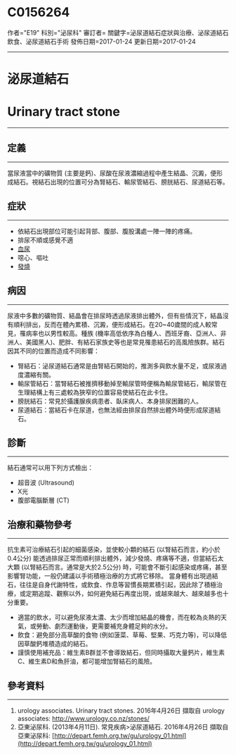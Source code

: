 # C0156264
作者="E19"
科別="泌尿科"
審訂者=
關鍵字=泌尿道結石症狀與治療、泌尿道結石飲食、泌尿道結石手術
發佈日期=2017-01-24
更新日期=2017-01-24

----------
# 泌尿道結石
# Urinary tract stone
----------
## 定義
----------

當尿液當中的礦物質 (主要是鈣)、尿酸在尿液濃縮過程中產生結晶、沉澱，便形成結石。視結石出現的位置可分為腎結石、輸尿管結石、膀胱結石、尿道結石等。

## 症狀
----------
- 依結石出現部位可能引起背部、腹部、腹股溝處一陣一陣的疼痛。
- 排尿不順或感覺不適
- [血尿](C0018965)
- 噁心、嘔吐
- [發燒](C0015967)
## 病因
----------

尿液中多數的礦物質、結晶會在排尿時透過尿液排出體外，但有些情況下，結晶沒有順利排出，反而在體內累積、沉澱，便形成結石。在20~40歲間的成人較常見，罹病率也以男性較高。種族 (機率高低依序為白種人、西班牙裔、亞洲人、非洲人、美國黑人)、肥胖、有結石家族史等也是常見罹患結石的高風險族群。結石因其不同的位置而造成不同影響：

- 腎結石：泌尿道結石通常是由腎結石開始的，推測多與飲水量不足，或尿液過度濃縮有關。
- 輸尿管結石：當腎結石被推擠移動掉至輸尿管時便稱為輸尿管結石，輸尿管在生理結構上有三處較為狹窄的位置容易使結石在此卡住。
- 膀胱結石：常見於攝護腺疾病患者、臥床病人、本身排尿困難的人。
- 尿道結石：當結石卡在尿道，也無法經由排尿自然排出體外時便形成尿道結石。
## 診斷
----------

結石通常可以用下列方式檢出：

- 超音波 (Ultrasound)
- X光
- 腹部電腦斷層 (CT)
## 治療和藥物參考
----------

抗生素可治療結石引起的細菌感染，並使較小顆的結石 (以腎結石而言，約小於0.4公分) 能透過排尿正常而順利排出體外，減少發燒、疼痛等不適，但當結石太大顆 (以腎結石而言。通常是大於2.5公分) 時，可能會不斷引起感染或疼痛，甚至影響腎功能，一般仍建議以手術積極治療的方式將它移除。 
當身體有出現過結石，往往是自身代謝特性，或飲食、作息等習慣長期累積引起，因此除了積極治療，或定期追蹤、觀察以外，如何避免結石再度出現，或越來越大、越來越多也十分重要。

- 適當的飲水，可以避免尿液太濃、太少而增加結晶的機會，而在較為炎熱的天氣，或勞動、劇烈運動後，更需要補充身體足夠的水分。
- 飲食：避免部分高草酸的食物 (例如菠菜、草莓、堅果、巧克力等)，可以降低因草酸鈣堆積造成的結石。
- 謹慎使用補充品：維生素B群並不會導致結石，但同時攝取大量鈣片，維生素C、維生素D和魚肝油，都可能增加腎結石的風險。 
## 參考資料
----------
1. urology associates. Urinary tract stones. 2016年4月26日 擷取自 urology associates: 
  http://www.urology.co.nz/stones/
2. 亞東泌尿科. (2013年4月11日). 常見疾病>泌尿道結石. 2016年4月26日 擷取自 亞東泌尿科: 
  [http://depart.femh.org.tw/gu/urology_01.html](http://depart.femh.org.tw/gu/urology_01.html)

